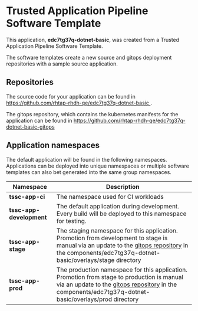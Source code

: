 # Trusted Application Pipeline Software Template

This application, **edc7tg37q-dotnet-basic**, was created from a Trusted Application Pipeline Software Template.

The software templates create a new source and gitops deployment repositories with a sample source application. 

## Repositories

The source code for your application can be found in [https://github.com/rhtap-rhdh-qe/edc7tg37q-dotnet-basic ](https://github.com/rhtap-rhdh-qe/edc7tg37q-dotnet-basic ).
 
The gitops repository, which contains the kubernetes manifests for the application can be found in 
[https://github.com/rhtap-rhdh-qe/edc7tg37q-dotnet-basic-gitops ](https://github.com/rhtap-rhdh-qe/edc7tg37q-dotnet-basic-gitops ) 

## Application namespaces 

The default application will be found in the following namespaces. Applications can be deployed into unique namespaces or multiple software templates can also bet generated into the same group namespaces.  

|  Namespace   |  Description   |  
| -------- | -------- |
| **tssc-app-ci** | The namespace used for CI workloads |
| **tssc-app-development** | The default application during development. Every build will be deployed to this namespace for testing. |
| **tssc-app-stage** | The staging namespace for this application. Promotion from development to stage is manual via an update to the [gitops repository](https://github.com/rhtap-rhdh-qe/edc7tg37q-dotnet-basic-gitops ) in the components/edc7tg37q-dotnet-basic/overlays/stage directory |
| **tssc-app-prod** | The production namespace for this application. Promotion from stage to production is manual via an update to the [gitops repository](https://github.com/rhtap-rhdh-qe/edc7tg37q-dotnet-basic-gitops ) in the components/edc7tg37q-dotnet-basic/overlays/prod directory |
